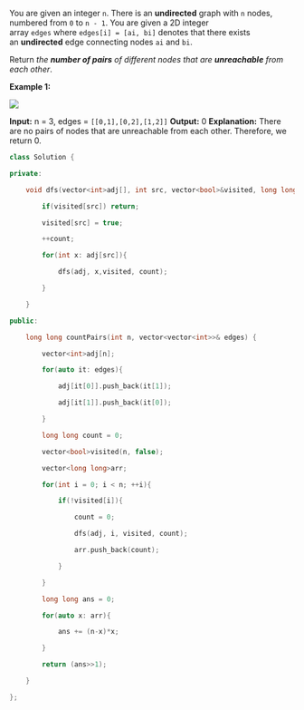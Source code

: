
You are given an integer `n`. There is an **undirected** graph with `n` nodes, numbered from `0` to `n - 1`. You are given a 2D integer array `edges` where `edges[i] = [ai, bi]` denotes that there exists an **undirected** edge connecting nodes `ai` and `bi`.

Return _the **number of pairs** of different nodes that are **unreachable** from each other_.

**Example 1:**

![](https://assets.leetcode.com/uploads/2022/05/05/tc-3.png)

**Input:** n = 3, edges = `[[0,1],[0,2],[1,2]]`
**Output:** 0
**Explanation:** There are no pairs of nodes that are unreachable from each other. Therefore, we return 0.


```cpp
class Solution {

private:

    void dfs(vector<int>adj[], int src, vector<bool>&visited, long long& count){

        if(visited[src]) return;

        visited[src] = true;

        ++count;

        for(int x: adj[src]){

            dfs(adj, x,visited, count);

        }

    }

public:

    long long countPairs(int n, vector<vector<int>>& edges) {

        vector<int>adj[n];

        for(auto it: edges){

            adj[it[0]].push_back(it[1]);

            adj[it[1]].push_back(it[0]);

        }

        long long count = 0;

        vector<bool>visited(n, false);

        vector<long long>arr;

        for(int i = 0; i < n; ++i){

            if(!visited[i]){

                count = 0;

                dfs(adj, i, visited, count);

                arr.push_back(count);

            }

        }

        long long ans = 0;

        for(auto x: arr){

            ans += (n-x)*x;

        }

        return (ans>>1);

    }

};
```
